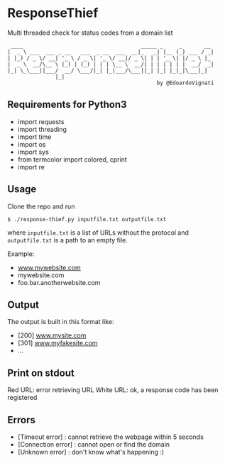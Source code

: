 # ResponseThief
Multi threaded check for status codes from a domain list


     ____                                     _____ _     _       __ 
    |  _ \ ___  ___ _ __   ___  _ __  ___  __|_   _| |__ (_) ___ / _|
    | |_) / _ \/ __| '_ \ / _ \| '_ \/ __|/ _ \| | | '_ \| |/ _ \ |_ 
    |  _ \  __/\__ \ |_) | (_) | | | \__ \  __/| | | | | | |  __/  _|
    |_| \_\___||___/  __/ \___/|_| |_|___/\___||_| |_| |_|_|\___|_|  
                   |_|             
                                                   by @EdoardoVignati     

## Requirements for Python3
- import requests
- import threading
- import time
- import os
- import sys
- from termcolor import colored, cprint
- import re

## Usage
Clone the repo and run 

```
$ ./response-thief.py inputfile.txt outputfile.txt
```

where ```inputfile.txt``` is a list of URLs without the protocol and ```outputfile.txt``` is a path to an empty file.

Example:
- www.mywebsite.com
- mywebsite.com
- foo.bar.anotherwebsite.com

## Output
The output is built in this format like:
- [200] www.mysite.com
- [301] www.myfakesite.com
- ...

## Print on stdout
Red URL: error retrieving URL
White URL: ok, a response code has been registered 

## Errors
- [Timeout error] : cannot retrieve the webpage within 5 seconds
- [Connection error] : cannot open or find the domain
- [Unknown error] : don't know what's happening :)
 
